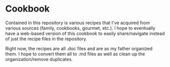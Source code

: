 # Cookbook

Contained in this repository is various recipes that I've acquired from various sources (family, cookbooks, gourmet, etc.). I hope to eventually have a web-based version of this cookbook to easily share/navigate instead of just the recipe files in the repository.

Right now, the recipes are all .doc files and are as my father organized them. I hope to convert them all to .md files as well as clean up the organization/remove duplicates.
